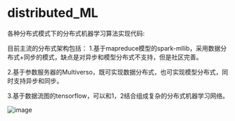 # distributed_ML


各种分布式模式下的分布式机器学习算法实现代码:

目前主流的分布式架构包括：
1.基于mapreduce模型的spark-mllib，采用数据分布式+同步的模式，缺点是对异步和模型分布式不支持，但是社区完善。

2.基于参数服务器的Multiverso，既可实现数据分布式，也可实现模型分布式，同时支持异步和同步。

3.基于数据流图的tensorflow，可以和1，2结合组成复杂的分布式机器学习网络。





![image](https://user-images.githubusercontent.com/45705519/125216804-d8f71800-e2f1-11eb-8965-5f81c3591e0b.png)


